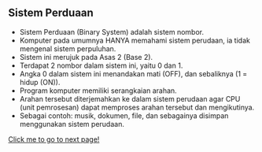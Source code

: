 ## Sistem Perduaan

- Sistem Perduaan (Binary System) adalah sistem nombor.
- Komputer pada umumnya HANYA memahami sistem perudaan, ia tidak mengenal sistem perpuluhan.
- Sistem ini merujuk pada Asas 2 (Base 2).
- Terdapat 2 nombor dalam sistem ini, yaitu 0 dan 1.
- Angka 0 dalam sistem ini menandakan mati (OFF), dan sebaliknya (1 = hidup (ON)).
- Program komputer memiliki serangkaian arahan.
- Arahan tersebut diterjemahkan ke dalam sistem perudaan agar CPU (unit pemrosesan) dapat memproses arahan tersebut dan mengikutinya.
- Sebagai contoh: musik, dokumen, file, dan sebagainya disimpan menggunakan sistem perudaan.

[Click me to go to next page!](https://chiayunhau.github.io/ask-nota/#/Malay/2.1.3)